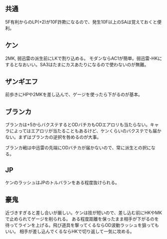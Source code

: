 ## 共通

5F有利からのLP(+2)が10F詐欺になるので、発生10F以上のSAは覚えておくと便利。

## ケン

2MK, 弱迅雷の派生前にLKで割り込める。
モダンならAC1が簡単。弱迅雷-HKにするとなおいい。SA3はたまにカスあたりになるので使わないのが無難。

## ザンギエフ

前歩きにHPや2MKを差し込んで、ゲージを使ったら下がるのが基本。

## ブランカ

ブランカは+5からバクステするとODバチカもODエアロリも当たらない。キャラによってはエアロリが当たることもあるけど、ケンくらいのバクステでも届かない。まずはブランカの逆択を咎めるのが大事。

ブランカ戦は中迅雷の先端にODバチカが届かないので、常に派生との択になる。

## JP

ケンのラッシュはJPのトルバランをある程度抜けられる。

## 豪鬼

近づきすぎると差し合いが厳しい。ケンは技が短いので、差し込む前にHKやMKで止められてゲージを削られる。
ある程度距離を保ったまま相手が下がるのを待ってラインを上げる。飛び道具を撃ってくるならOD波動ラッシュを狙ってもいい。
相手が差し込んでくるならHKで切り返して一気に攻める。

